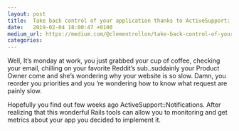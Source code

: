 ```yaml
---
layout: post
title:  Take back control of your application thanks to ActiveSupport::Notifications
date:   2019-02-04 18:00:47 +0100
medium_url: https://medium.com/@clementrollon/take-back-control-of-your-application-thanks-to-activesupport-notifications-be886618577
categories:
---
```


Well, It’s monday at work, you just grabbed your cup of coffee, checking your email, chilling on your favorite Reddit’s sub..suddainly your Product Owner come and she’s wondering why your website is so slow. Damn, you reorder you priorities and you ‘re wondering how to know what request are painly slow.


Hopefully you find out few weeks ago ActiveSupport::Notifications. After realizing that this wonderful Rails tools can allow you to monitoring and get metrics about your app you decided to implement it.
